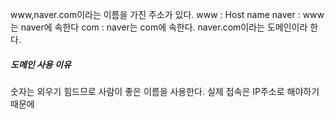 www,naver.com이라는 이름을 가진 주소가 있다.
www : Host name
naver : www는 naver에 속한다
com : naver는 com에 속한다.
naver.com이라는 도메인이라 한다.

##### 도메인 사용 이유
숫자는 외우기 힘드므로 사람이 좋은 이름을 사용한다. 실제 접속은 IP주소로 해야하기 때문에 